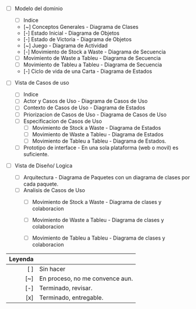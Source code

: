 
- [ ] Modelo del dominio
   - [ ] Indice
   - [~] Conceptos Generales - Diagrama de Clases
   - [-] Estado Inicial - Diagrama de Objetos
   - [-] Estado de Victoria - Diagrama de Objetos
   - [~] Juego - Diagrama de Actividad
   - [-] Movimiento de Stock a Waste - Diagrama de Secuencia
   - [ ] Movimiento de Waste a Tableu - Diagrama de Secuencia
   - [ ] Movimiento de Tableu a Tableu - Diagrama de Secuencia
   - [-] Ciclo de vida de una Carta - Diagrama de Estados

- [ ] Vista de Casos de uso
   - [ ] Indice
   - [ ] Actor y Casos de Uso - Diagrama de Casos de Uso
   - [ ] Contexto de Casos de Uso - Diagrama de Estados
   - [ ] Priorizacion de Casos de Uso - Diagrama de Casos de Uso
   - [ ] Especificacion de Casos de Uso
      - [ ] Movimiento de Stock a Waste - Diagrama de Estados
      - [ ] Movimiento de Waste a Tableu - Diagrama de Estados
      - [ ] Movimiento de Tableu a Tableu - Diagrama de Estados.

   - [ ] Prototipo de interface - En una sola plataforma (web o movil) es suficiente.

- [ ] Vista de Diseño/ Logica
   - [ ] Arquitectura - Diagrama de Paquetes con un diagrama de clases por cada paquete.
   - [ ] Analisis de Casos de Uso
      - [ ] Movimiento de Stock a Waste - Diagrama de clases y colaboracion
      - [ ] Movimiento de Waste a Tableu - Diagrama de clases y colaboracion
      - [ ] Movimiento de Tableu a Tableu - Diagrama de clases y colaboracion




|Leyenda ||
|-------:|:-------------------------------------|
| [ ]    | Sin hacer				|
| [~]    | En proceso, no me convence aun.	|
| [-] 	 | Terminado, revisar.	      		|
| [x] 	 | Terminado, entregable.		|